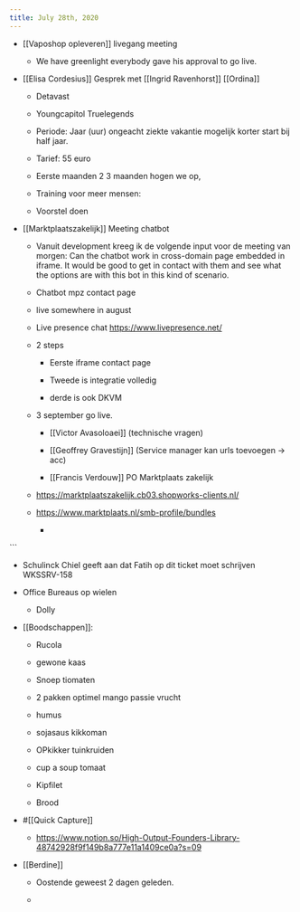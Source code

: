 ```yaml
---
title: July 28th, 2020
---
```


- [[Vaposhop opleveren]] livegang meeting
	 - We have greenlight everybody gave his approval to go live.

- [[Elisa Cordesius]] Gesprek met [[Ingrid Ravenhorst]] [[Ordina]] 
	 - Detavast

	 - Youngcapitol Truelegends

	 - Periode: Jaar (uur) ongeacht ziekte vakantie mogelijk korter start bij half jaar.

	 - Tarief: 55 euro 

	 - Eerste maanden 2 3 maanden hogen we op, 

	 - Training voor meer mensen:

	 - Voorstel doen 

- [[Marktplaatszakelijk]] Meeting chatbot
	 - Vanuit development kreeg ik de volgende input voor de meeting van morgen:
Can the chatbot work in cross-domain page embedded in iframe. It would be good to get in contact with them and see what the options are with this bot in this kind of scenario.

	 - Chatbot mpz contact page 

	 - live somewhere in august

	 - Live presence chat https://www.livepresence.net/

	 - 2 steps 
		 - Eerste iframe contact page

		 - Tweede is integratie volledig 

		 - derde is ook DKVM

	 - 3 september go live.
		 - [[Victor Avasoloaei]] (technische vragen)

		 - [[Geoffrey Gravestijn]] (Service manager kan urls toevoegen -> acc)

		 - [[Francis Verdouw]] PO Marktplaats zakelijk

	 - https://marktplaatszakelijk.cb03.shopworks-clients.nl/

	 - https://www.marktplaats.nl/smb-profile/bundles
		 - ```clojure
<script src="//www.marktplaats.nl/i/livepresence-chatbot/js/chatbot-ui-loader.js"></script>
<script src="//www.marktplaats.nl/i/livepresence-chatbot/js/livepresence.nl-nl.js"></script>
<link href="//www.marktplaats.nl/i/automated-chat/css/livepresence.css" rel="stylesheet" type="text/css" />
<script src="//www.marktplaats.nl/i/livepresence-chatbot/js/livepresence.compat.js"></script>
```

- Schulinck Chiel geeft aan dat Fatih op dit ticket moet schrijven WKSSRV-158 

- Office Bureaus op wielen
	 - Dolly 

- [[Boodschappen]]:
	 - Rucola 

	 - gewone kaas

	 - Snoep tiomaten

	 - 2 pakken optimel mango passie vrucht

	 - humus

	 - sojasaus kikkoman

	 - OPkikker tuinkruiden 

	 - cup a soup tomaat

	 - Kipfilet 

	 - Brood


- #[[Quick Capture]]
	 - https://www.notion.so/High-Output-Founders-Library-48742928f9f149b8a777e11a1409ce0a?s=09

- [[Berdine]]
	 - Oostende geweest 2 dagen geleden.

	 - 

